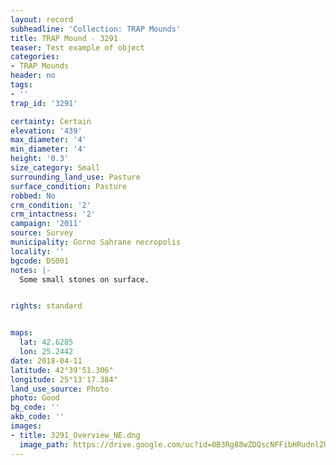 ```yaml
---
layout: record
subheadline: 'Collection: TRAP Mounds'
title: TRAP Mound - 3291
teaser: Test example of object
categories:
- TRAP Mounds
header: no
tags:
- ''
trap_id: '3291'

certainty: Certain
elevation: '439'
max_diameter: '4'
min_diameter: '4'
height: '0.3'
size_category: Small
surrounding_land_use: Pasture
surface_condition: Pasture
robbed: No
crm_condition: '2'
crm_intactness: '2'
campaign: '2011'
source: Survey
municipality: Gorno Sahrane necropolis
locality: ''
bgcode: DS001
notes: |-
  Some small stones on surface.


rights: standard


maps:
  lat: 42.6285
  lon: 25.2442
date: 2018-04-11
latitude: 42°39'51.306"
longitude: 25°13'17.384"
land_use_source: Photo
photo: Good
bg_code: ''
akb_code: ''
images:
- title: 3291_Overview_NE.dng
  image_path: https://drive.google.com/uc?id=0B3Rg88wZDQscNFFibHRudnlZUEE
---
```

